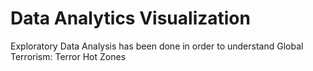 # Data Analytics Visualization
Exploratory Data Analysis has been done in order to understand Global Terrorism: Terror Hot Zones 
